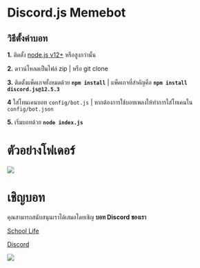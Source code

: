 # Discord.js Memebot

## วิธีตั้งค่าบอท

 **1.** ติดตั้ง [node.js v12+](https://nodejs.org/api/cli.html#cli_unhandled_rejections_mode) หรือสูงกว่านั้น

 **2.** ดาวน์โหลดเป็นไฟล์ zip    |    หรือ git clone

 **3.** ติดตั้งแพ็คเกจทั้งหมดด้วย **`npm install`**     |  แพ็คเกจที่สำคัญคือ  **`npm install discord.js@12.5.3`**

 **4** ใส่โทนเคนบอท `config/bot.js` | หากต้องการใช้บอทเพลงให้ทำการใส่โทเคนใน `config/bot.json`

 **5.** เริ่มบอทด้วย **`node index.js`**
 
 
 # ตัวอย่างโฟเดอร์

![](https://github.com/JKTheRipperTH/memebot/blob/main/Folder_structure_Meme.png)

 # เชิญบอท
คุณสามารถสนับสนุนเราได้เสมอโดยเชิญ **บอท Discord ของเรา**

[School Life](https://schoollifebot.xyz/invite)

[Discord](https://discord.gg/HhYDzjjpK6)

![](https://github.com/JKTheRipperTH/memebot/blob/main/team.png)

